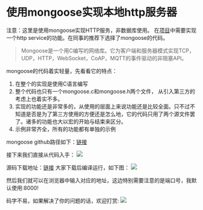 #  使用mongoose实现本地http服务器 #
注意：这里是使用mongoose实现HTTP服务，非数据库使用。
在[项目](https://github.com/gocpplua/minilibiary)中需要实现一个http service的功能。在同事的推荐下选择了mongoose的代码。
>Mongoose是一个用C编写的网络库。它为客户端和服务器模式实现TCP，UDP，HTTP，WebSocket，CoAP，MQTT的事件驱动的非阻塞API。

mongoose的代码着实轻量，先看看它的特点：
1. 在整个的实现是使用C语言编写
2. 整个代码也只有一个mongoose.c和mongoose.h两个文件， 从引入第三方的考虑上也着实不多。
3. 实现的功能还是非常多的，从使用的层面上来说功能还是比较全面。只不过不知道是否是为了第三方使用的方便还是怎么地，它的代码只用了两个源文件罢了。诸多的功能也大以宏的开始与结束来区分。
4. 示例非常齐全，所有的功能都有单独的示例

mongoose github路径如下：[链接](https://github.com/cesanta/mongoose)

接下来我们直接从代码入手：
![](https://i.imgur.com/SlawNgv.png)

源码下载地址：[链接](https://github.com/gocpplua/minilibiary/releases/tag/v0.0.1)
大家下载后编译运行，如下图：
![](https://i.imgur.com/oe6eYIK.png)

然后我们就可以在浏览器中输入对应的地址，这边特别需要注意的是端口号，我默认使用:8000!
[](https://i.imgur.com/Bheimr5.png)



码字不易，如果解决了你的问题的话，欢迎打赏:
![](https://i.imgur.com/gALqni9.png)